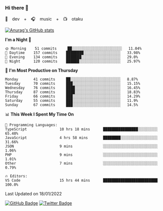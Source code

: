 ### Hi there 👋

🚀　dev　+　🎧　music　+　📺　otaku


[![Anurag's GitHub stats](https://github-readme-stats.vercel.app/api?username=koheitasaka&count_private=true&show_icons=true&theme=monokai)](https://github.com/koheitasaka/github-readme-stats)

<!--START_SECTION:waka-->
**I'm a Night 🦉** 

```text
🌞 Morning    51 commits     ██░░░░░░░░░░░░░░░░░░░░░░░   11.04% 
🌆 Daytime    157 commits    ████████░░░░░░░░░░░░░░░░░   33.98% 
🌃 Evening    134 commits    ███████░░░░░░░░░░░░░░░░░░   29.0% 
🌙 Night      120 commits    ██████░░░░░░░░░░░░░░░░░░░   25.97%

```
📅 **I'm Most Productive on Thursday** 

```text
Monday       41 commits     ██░░░░░░░░░░░░░░░░░░░░░░░   8.87% 
Tuesday      70 commits     ███░░░░░░░░░░░░░░░░░░░░░░   15.15% 
Wednesday    76 commits     ████░░░░░░░░░░░░░░░░░░░░░   16.45% 
Thursday     87 commits     ████░░░░░░░░░░░░░░░░░░░░░   18.83% 
Friday       66 commits     ███░░░░░░░░░░░░░░░░░░░░░░   14.29% 
Saturday     55 commits     ███░░░░░░░░░░░░░░░░░░░░░░   11.9% 
Sunday       67 commits     ███░░░░░░░░░░░░░░░░░░░░░░   14.5%

```


📊 **This Week I Spent My Time On** 

```text
💬 Programming Languages: 
TypeScript               10 hrs 18 mins      ████████████████░░░░░░░░░   65.48% 
JavaScript               4 hrs 58 mins       ████████░░░░░░░░░░░░░░░░░   31.66% 
JSON                     9 mins              ░░░░░░░░░░░░░░░░░░░░░░░░░   1.06% 
PHP                      9 mins              ░░░░░░░░░░░░░░░░░░░░░░░░░   1.01% 
Other                    7 mins              ░░░░░░░░░░░░░░░░░░░░░░░░░   0.79%

🔥 Editors: 
VS Code                  15 hrs 44 mins      █████████████████████████   100.0%

```


 Last Updated on 18/01/2022
<!--END_SECTION:waka-->

[![GitHub Badge](https://img.shields.io/badge/GitHub-100000?style=for-the-badge&logo=github&logoColor=white)](https://github.com/koheitasaka)
[![Twitter Badge](https://img.shields.io/badge/Twitter-1DA1F2?style=for-the-badge&logo=twitter&logoColor=white)](https://twitter.com/sleep_asleep_)
